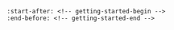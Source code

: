 ```{include} ../README.md
:start-after: <!-- getting-started-begin -->
:end-before: <!-- getting-started-end -->
```

